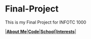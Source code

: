 # Final-Project
This is my Final Project for INFOTC 1000


|[**About Me**](/AboutMe.md)|[**Code**](/Code.md)|[**School**](/School.md)|[**Interests**](Interests.md)|
